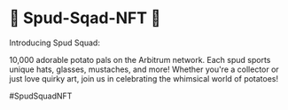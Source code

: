 # 🥔 Spud-Sqad-NFT 🥔

Introducing Spud Squad: 

10,000 adorable potato pals on the Arbitrum network. Each spud sports unique hats, glasses, mustaches, and more! Whether you're a collector or just love quirky art, join us in celebrating the whimsical world of potatoes! 

#SpudSquadNFT
